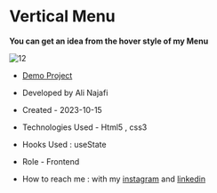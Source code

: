 # Vertical Menu


**You can get an idea from the hover style of my Menu**

![12](https://github.com/alinajafiweb/verticalMenu/assets/147813870/266415a7-351f-4664-8118-23ccba8663c3)




- [Demo Project](https://alinajafi-developer.github.io/verticalMenu/)

- Developed by Ali Najafi

- Created - 2023-10-15

- Technologies Used - Html5 , css3
- Hooks Used : useState 

- Role - Frontend

- How to reach me : with my [instagram](https://www.instagram.com/alinajafi_developer) and [linkedin](https://www.linkedin.com/in/alinajafi-developer/)
